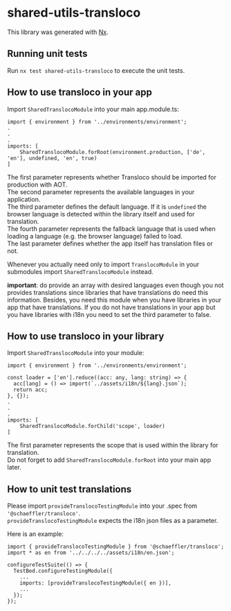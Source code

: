 # shared-utils-transloco

This library was generated with [Nx](https://nx.dev).

## Running unit tests

Run `nx test shared-utils-transloco` to execute the unit tests.

## How to use transloco in your app

Import `SharedTranslocoModule` into your main app.module.ts:  
```
import { environment } from '../environments/environment';
.
.
.
imports: [
    SharedTranslocoModule.forRoot(environment.production, ['de', 'en'], undefined, 'en', true)
]

```

The first parameter represents whether Transloco should be imported for production with AOT.  
The second parameter represents the available languages in your application.  
The third parameter defines the default language. If it is `undefined` the browser language is detected within the library itself and used for translation.  
The fourth parameter represents the fallback language that is used when loading a language (e.g. the browser language) failed to load.  
The last parameter defines whether the app itself has translation files or not.  

Whenever you actually need only to import `TranslocoModule` in your submodules import `SharedTranslocoModule` instead.

**important**: do provide an array with desired languages even though you not provides translations since libraries that have translations do need this information. Besides, you need this module when you have libraries in your app that have translations. If you do not have translations in your app but you have libraries with i18n you need to set the third parameter to false.

## How to use transloco in your library

Import `SharedTranslocoModule` into your module:
```
import { environment } from '../environments/environment';

const loader = ['en'].reduce((acc: any, lang: string) => {
  acc[lang] = () => import(`../assets/i18n/${lang}.json`);
  return acc;
}, {});
.
.
.
imports: [
    SharedTranslocoModule.forChild('scope', loader)
]

```

The first parameter represents the scope that is used within the library for translation.  
Do not forget to add `SharedTranslocoModule.forRoot` into your main app later.

## How to unit test translations

Please import `provideTranslocoTestingModule` into your .spec from `'@schaeffler/transloco'`.  
`provideTranslocoTestingModule` expects the i18n json files as a parameter.

Here is an example:
```
import { provideTranslocoTestingModule } from '@schaeffler/transloco';
import * as en from '../../../../assets/i18n/en.json';

configureTestSuite(() => {
  TestBed.configureTestingModule({
    ...
    imports: [provideTranslocoTestingModule({ en })],
    ...
  });
});

```

